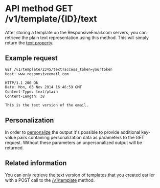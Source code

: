 # API method GET /v1/template/{ID}/text

After storing a template on the ResponsiveEmail.com servers, you can retrieve the plain text representation using this method.
This will simply return the [text property](copernica-docs:ResponsiveEmail/json/property-text).

## Example request

```txt
GET /v1/template/2345/text?access_token=yourtoken
Host: www.responsiveemail.com

HTTP/1.1 200 Ok
Date: Mon, 03 Nov 2014 16:46:59 GMT
Content-Type: text/plain
Content-Length: 38

This is the text version of the email.
```

## Personalization

In order to [personalize](copernica-docs:ResponsiveEmail/personalization) the output it's possible to
provide additional key-value pairs containing personalization data as parameters to the GET request.
Without these parameters an unpersonalized output will be returned.

## Related information

You can only retrieve the text version of templates that you created earlier with a POST call
to the [/v1/template](copernica-docs:ResponsiveEmail/api/post-template) method.
